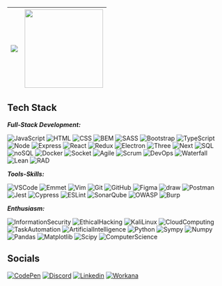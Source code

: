 | ![](http://github-profile-summary-cards.vercel.app/api/cards/profile-details?username=LoukasLoukanos&theme=2077) | <a href="https://github.com/LoukasLoukanos"><img height="180em" src="https://github-readme-stats.vercel.app/api/top-langs/?username=LoukasLoukanos&layout=compact&langs_count=20&theme=tokyonight&hide_border=true"/></a> |
| :-: | :-: |

## Tech Stack
  
***Full-Stack Development:***
  
![JavaScript](https://img.shields.io/badge/JavaScript-F7DF1E?style=plastic&logo=javascript&logoColor=ffffff)
![HTML](https://img.shields.io/badge/HTML-E34F26?style=plastic&logo=html5&logoColor=ffffff)
![CSS](https://img.shields.io/badge/CSS-1572B6?style=plastic&logo=css3&logoColor=ffffff)
![BEM](https://img.shields.io/badge/BEM-000000?style=plastic&logo=bem&logoColor=ffffff)
![SASS](https://img.shields.io/badge/SCSS/SASS-CC6699?style=plastic&logo=sass&logoColor=ffffff)
![Bootstrap](https://img.shields.io/badge/Bootstrap-7952B3?style=plastic&logo=bootstrap&logoColor=ffffff)
![TypeScript](https://img.shields.io/badge/TypeScript-3178C6?style=plastic&logo=typescript&logoColor=ffffff)
![Node](https://img.shields.io/badge/Node.js-339933?style=plastic&logo=node.js&logoColor=ffffff)
![Express](https://img.shields.io/badge/Express.js-000000?style=plastic&logo=express&logoColor=ffffff)
![React](https://img.shields.io/badge/React-61DAFB?style=plastic&logo=react&logoColor=000000)
![Redux](https://img.shields.io/badge/Redux-764ABC?style=plastic&logo=redux&logoColor=ffffff)
![Electron](https://img.shields.io/badge/Electron-47848F?style=plastic&logo=electron&logoColor=ffffff)
![Three](https://img.shields.io/badge/Three.js-000000?style=plastic&logo=three.js&logoColor=ffffff)
![Next](https://img.shields.io/badge/Next.js-000000?style=plastic&logo=next.js&logoColor=ffffff)
![SQL](https://img.shields.io/badge/SQL-4479A1?style=plastic&logo=mysql&logoColor=ffffff)
![noSQL](https://img.shields.io/badge/noSQL-47A248?style=plastic&logo=mongodb&logoColor=ffffff)
![Docker](https://img.shields.io/badge/Docker-2496ED?style=plastic&logo=docker&logoColor=ffffff)
![Socket](https://img.shields.io/badge/Socket.io-010101?style=plastic&logo=socket.io&logoColor=ffffff)
![Agile](https://img.shields.io/badge/Agile-2C3E50?style=plastic&logo=agile&logoColor=ffffff)
![Scrum](https://img.shields.io/badge/Scrum-0052CC?style=plastic&logo=scrum&logoColor=ffffff)
![DevOps](https://img.shields.io/badge/DevOps-009688?style=plastic&logo=devops&logoColor=ffffff)
![Waterfall](https://img.shields.io/badge/Waterfall-0086B3?style=plastic&logo=waterfall&logoColor=ffffff)
![Lean](https://img.shields.io/badge/Lean-8C1D40?style=plastic&logo=lean&logoColor=ffffff)
![RAD](https://img.shields.io/badge/RAD-FF5722?style=plastic&logo=rad&logoColor=ffffff)

***Tools-Skills:***
  
![VSCode](https://img.shields.io/badge/VS%20Code-007ACC?style=plastic&logo=visual-studio-code&logoColor=ffffff)
![Emmet](https://img.shields.io/badge/Emmet-2ECC71?style=plastic&logo=emmet&logoColor=ffffff)
![Vim](https://img.shields.io/badge/Vim-019733?style=plastic&logo=vim&logoColor=ffffff)
![Git](https://img.shields.io/badge/Git-F05032?style=plastic&logo=git&logoColor=ffffff)
![GitHub](https://img.shields.io/badge/GitHub-181717?style=plastic&logo=github&logoColor=ffffff)
![Figma](https://img.shields.io/badge/Figma-F24E1E?style=plastic&logo=figma&logoColor=ffffff)
![draw](https://img.shields.io/badge/draw.io-FF7200?style=plastic&logo=draw.io&logoColor=ffffff)
![Postman](https://img.shields.io/badge/Postman-FF6C37?style=plastic&logo=postman&logoColor=ffffff)
![Jest](https://img.shields.io/badge/Jest-C21325?style=plastic&logo=jest&logoColor=ffffff)
![Cypress](https://img.shields.io/badge/Cypress-17202C?style=plastic&logo=cypress&logoColor=ffffff)
![ESLint](https://img.shields.io/badge/ESLint-4B32C3?style=plastic&logo=eslint&logoColor=ffffff)
![SonarQube](https://img.shields.io/badge/SonarQube-4E9BCD?style=plastic&logo=sonarqube&logoColor=ffffff)
![OWASP](https://img.shields.io/badge/OWASP%20ZAP-4E8ACC?style=plastic&logo=owasp&logoColor=ffffff)
![Burp](https://img.shields.io/badge/Burp%20Suite-FF6600?style=plastic&logo=burp-suite&logoColor=ffffff)

***Enthusiasm:***

![InformationSecurity](https://img.shields.io/badge/Information%20Security-FF6600?style=plastic&logo=information-security&logoColor=ffffff)
![EthicalHacking](https://img.shields.io/badge/Ethical%20Hacking-B22222?style=plastic&logo=ethical-hacking&logoColor=ffffff)
![KaliLinux](https://img.shields.io/badge/Kali%20Linux-557C94?style=plastic&logo=kali-linux&logoColor=ffffff)
![CloudComputing](https://img.shields.io/badge/Cloud%20Computing-4393C3?style=plastic&logo=cloud-computing&logoColor=ffffff)
![TaskAutomation](https://img.shields.io/badge/Task%20Automation-29B6F6?style=plastic&logo=task-automation&logoColor=ffffff)
![ArtificialIntelligence](https://img.shields.io/badge/Artificial%20Intelligence-8E44AD?style=plastic&logo=artificial-intelligence&logoColor=ffffff)
![Python](https://img.shields.io/badge/Python-3776AB?style=plastic&logo=python&logoColor=ffffff)
![Sympy](https://img.shields.io/badge/Sympy-3B1E78?style=plastic&logo=sympy&logoColor=ffffff)
![Numpy](https://img.shields.io/badge/Numpy-013243?style=plastic&logo=numpy&logoColor=ffffff)
![Pandas](https://img.shields.io/badge/Pandas-150458?style=plastic&logo=pandas&logoColor=ffffff)
![Matplotlib](https://img.shields.io/badge/Matplotlib-11557C?style=plastic&logo=matplotlib&logoColor=ffffff)
![Scipy](https://img.shields.io/badge/Scipy-8CAAE6?style=plastic&logo=scipy&logoColor=ffffff)
![ComputerScience](https://img.shields.io/badge/Computer%20Science-008080?style=plastic&logo=computer-science&logoColor=ffffff)
</div>

## Socials

<a href="#" target="_blank"><img alt="CodePen" src="https://img.shields.io/badge/CodePen-000000?style=plastic&logo=codepen&logoColor=white" target="_blank"></a>
<a href="https://discord.com/channels/834111810725871677/951527614835720252" target="_blank"><img alt="Discord" src="https://img.shields.io/badge/Discord-7289DA?style=plastic&logo=discord&logoColor=white" target="_blank"></a>
<a href="https://www.linkedin.com/in/lucas-chagas-ribeiro-07b906207" target="_blank"><img alt="Linkedin" src="https://img.shields.io/badge/LinkedIn-0A66C2?style=plastic&logo=linkedin&logoColor=white" target="_blank"></a>
<a href="#" target="_blank"><img alt="Workana" src="https://img.shields.io/badge/Workana-00A3E0?style=plastic&logo=workana&logoColor=white" target="_blank"></a>

